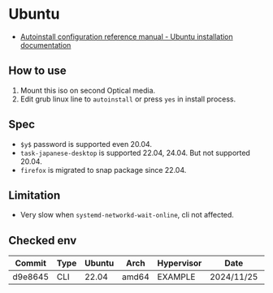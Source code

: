 # Ubuntu

- [Autoinstall configuration reference manual - Ubuntu installation documentation](https://canonical-subiquity.readthedocs-hosted.com/en/latest/reference/autoinstall-reference.html)

## How to use

1. Mount this iso on second Optical media.
2. Edit grub linux line to `autoinstall` or press `yes` in install process.

## Spec

- `$y$` password is supported even 20.04.
- `task-japanese-desktop` is supported 22.04, 24.04. But not supported 20.04.
- `firefox` is migrated to snap package since 22.04.

## Limitation

- Very slow when `systemd-networkd-wait-online`, cli not affected.

## Checked env

| Commit  | Type | Ubuntu | Arch  | Hypervisor | Date       | Comment |
|---------|------|--------|-------|------------|------------|---------|
| d9e8645 | CLI  | 22.04  | amd64 | EXAMPLE    | 2024/11/25 | EXAMPLE |